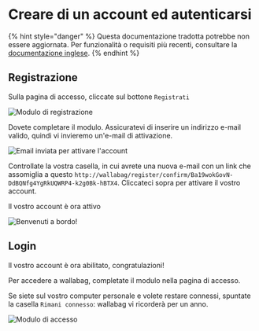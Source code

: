 # Creare di un account ed autenticarsi

{% hint style="danger" %}
Questa documentazione tradotta potrebbe non essere aggiornata. Per funzionalità o requisiti più recenti, consultare la [documentazione inglese](https://doc.wallabag.org/en/).
{% endhint %}

## Registrazione

Sulla pagina di accesso, cliccate sul bottone `Registrati`

![Modulo di registrazione](../../img/user/registration_form.png)

Dovete completare il modulo. Assicuratevi di inserire un indirizzo
e-mail valido, quindi vi invieremo un'e-mail di attivazione.

![Email inviata per attivare l'account](../../img/user/sent_email.png)

Controllate la vostra casella, in cui avrete una nuova e-mail con un link
che assomiglia a questo
`http://wallabag/register/confirm/Ba19wokGovN-DdBQNfg4YgRkUQWRP4-k2g0Bk-hBTX4`.
Cliccateci sopra per attivare il vostro account.

Il vostro account è ora attivo

![Benvenuti a bordo!](../../img/user/activated_account.png)

## Login

Il vostro account è ora abilitato, congratulazioni!

Per accedere a wallabag, completate il modulo nella pagina di accesso.

Se siete sul vostro computer personale e volete restare connessi,
spuntate la casella `Rimani connesso`: wallabag vi ricorderà per un
anno.

![Modulo di accesso](../../img/user/login_form.png)
